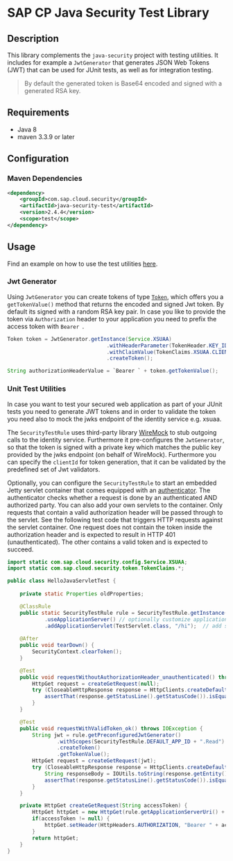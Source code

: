 # SAP CP Java Security Test Library

## Description
This library complements the `java-security` project with testing utilities.
It includes for example a `JwtGenerator` that generates JSON Web Tokens (JWT) that can be used for JUnit tests, as well as for integration testing.

 > By default the generated token is Base64 encoded and signed with a generated RSA key.


## Requirements
- Java 8
- maven 3.3.9 or later

## Configuration

### Maven Dependencies
```xml
<dependency>
    <groupId>com.sap.cloud.security</groupId>
    <artifactId>java-security-test</artifactId>
    <version>2.4.4</version>
    <scope>test</scope>
</dependency>
```

## Usage
Find an example on how to use the test utilities [here](/samples/java-security-usage).

### Jwt Generator
Using `JwtGenerator` you can create tokens of type [`Token`](/java-security/src/main/java/com/sap/cloud/security/token/Token.java), which offers you a `getTokenValue()` method that returns the encoded and signed Jwt token. By default its signed with a random RSA key pair. In case you like to provide the token via `Authorization` header to your application you need to prefix the access token with `Bearer `. 

```java
Token token = JwtGenerator.getInstance(Service.XSUAA)
                                .withHeaderParameter(TokenHeader.KEY_ID, "key-id") // optional
                                .withClaimValue(TokenClaims.XSUAA.CLIENT_ID, clientId) // optional
                                .createToken();

String authorizationHeaderValue = `Bearer ` + token.getTokenValue();
```

### Unit Test Utilities
In case you want to test your secured web application as part of your JUnit tests you need to generate JWT tokens and in order to validate the token you need also to mock the jwks endpoint of the identity service e.g. xsuaa. 

The `SecurityTestRule` uses third-party library [WireMock](http://wiremock.org/docs/getting-started/) to stub outgoing calls to the identity service. Furthermore it pre-configures the `JwtGenerator`, so that the token is signed with a private key which matches the public key provided by the jwks endpoint (on behalf of WireMock). Furthermore you can specify the `clientId` for token generation, that it can be validated by the predefined set of Jwt validators.

Optionally, you can configure the `SecurityTestRule` to start an embedded Jetty servlet container that comes equipped with an [authenticator](src/main/java/com/sap/cloud/security/servlet/XsuaaTokenAuthenticator.java). The authenticator checks whether a request is done by an authenticated AND authorized party. You can also add your own servlets to the container. Only requests that contain a valid authorization header will be passed through to the servlet. See the following test code that triggers HTTP requests against the servlet container. One request does not contain the token inside the authorization header and is expected to result in HTTP 401 (unauthenticated). The other contains a valid token and is expected to succeed.

```java
import static com.sap.cloud.security.config.Service.XSUAA;
import static com.sap.cloud.security.token.TokenClaims.*;

public class HelloJavaServletTest {
    
	private static Properties oldProperties;

	@ClassRule
	public static SecurityTestRule rule = SecurityTestRule.getInstance(Service.XSUAA)
			.useApplicationServer() // optionally customize application server, e.g. port
			.addApplicationServlet(TestServlet.class, "/hi");  // add servlet to be tested to application server
    
	@After
	public void tearDown() {
		SecurityContext.clearToken();
	}

	@Test
	public void requestWithoutAuthorizationHeader_unauthenticated() throws IOException {
		HttpGet request = createGetRequest(null);
		try (CloseableHttpResponse response = HttpClients.createDefault().execute(request)) {
			assertThat(response.getStatusLine().getStatusCode()).isEqualTo(HttpStatus.SC_UNAUTHORIZED); // 401
		}
	}

	@Test
	public void requestWithValidToken_ok() throws IOException {
		String jwt = rule.getPreconfiguredJwtGenerator()
				.withScopes(SecurityTestRule.DEFAULT_APP_ID + ".Read")
				.createToken()
				.getTokenValue();
		HttpGet request = createGetRequest(jwt);
		try (CloseableHttpResponse response = HttpClients.createDefault().execute(request)) {
			String responseBody = IOUtils.toString(response.getEntity().getContent(), StandardCharsets.UTF_8);
			assertThat(response.getStatusLine().getStatusCode()).isEqualTo(HttpStatus.SC_OK);
		}
	}

	private HttpGet createGetRequest(String accessToken) {
		HttpGet httpGet = new HttpGet(rule.getApplicationServerUri() + HelloJavaServlet.ENDPOINT);
		if(accessToken != null) {
			httpGet.setHeader(HttpHeaders.AUTHORIZATION, "Bearer " + accessToken);
		}
		return httpGet;
	}
}
```
